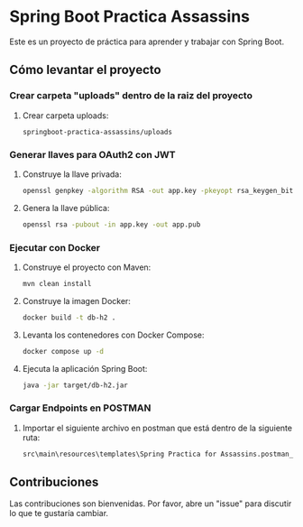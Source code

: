 # Spring Boot Practica Assassins

Este es un proyecto de práctica para aprender y trabajar con Spring Boot.

## Cómo levantar el proyecto

### Crear carpeta "uploads" dentro de la raiz del proyecto
1. Crear carpeta uploads:
    ```
    springboot-practica-assassins/uploads
    ```

### Generar llaves para OAuth2 con JWT

1. Construye la llave privada:
    ```bash
    openssl genpkey -algorithm RSA -out app.key -pkeyopt rsa_keygen_bits:2048
    ```
2. Genera la llave pública:
    ```bash
    openssl rsa -pubout -in app.key -out app.pub
    ```

### Ejecutar con Docker

1. Construye el proyecto con Maven:
    ```bash
    mvn clean install
    ```
2. Construye la imagen Docker:
    ```bash
    docker build -t db-h2 .
    ```
3. Levanta los contenedores con Docker Compose:
    ```bash
    docker compose up -d
    ```

4. Ejecuta la aplicación Spring Boot:
    ```bash
    java -jar target/db-h2.jar
    ```

### Cargar Endpoints en POSTMAN

1. Importar el siguiente archivo en postman que está dentro de la siguiente ruta:
    ```bash
    src\main\resources\templates\Spring Practica for Assassins.postman_collection.json
    ```

## Contribuciones

Las contribuciones son bienvenidas. Por favor, abre un "issue" para discutir lo que te gustaría cambiar.
